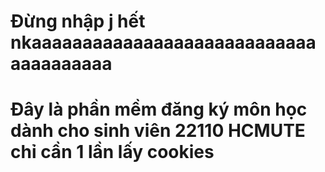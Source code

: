 # Đừng nhập j hết nkaaaaaaaaaaaaaaaaaaaaaaaaaaaaaaaaaaaaaa

# Đây là phần mềm đăng ký môn học dành cho sinh viên 22110 HCMUTE chỉ cần 1 lần lấy cookies



